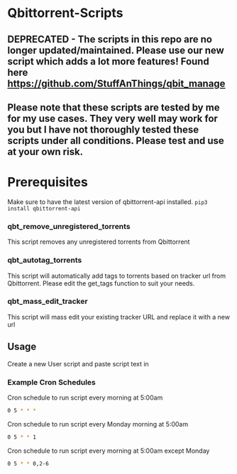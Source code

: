 # Qbittorrent-Scripts

## DEPRECATED - The scripts in this repo are no longer updated/maintained. Please use our new script which adds a lot more features! Found here https://github.com/StuffAnThings/qbit_manage

## Please note that these scripts are tested by me for my use cases.  They very well may work for you but I have not thoroughly tested these scripts under all conditions.  Please test and use at your own risk.

# Prerequisites

Make sure to have the latest version of qbittorrent-api installed. `pip3 install qbittorrent-api`

### qbt_remove_unregistered_torrents

This script removes any unregistered torrents from Qbittorrent

### qbt_autotag_torrents

This script will automatically add tags to torrents based on tracker url from Qbittorrent. Please edit the get_tags function to suit your needs.

### qbt_mass_edit_tracker

This script will mass edit your existing tracker URL and replace it with a new url

## Usage

Create a new User script and paste script text in

### Example Cron Schedules

Cron schedule to run script every morning at 5:00am

```bash
0 5 * * *
```

Cron schedule to run script every Monday morning at 5:00am

```bash
0 5 * * 1
```

Cron schedule to run script every morning at 5:00am except Monday

```bash
0 5 * * 0,2-6
```
